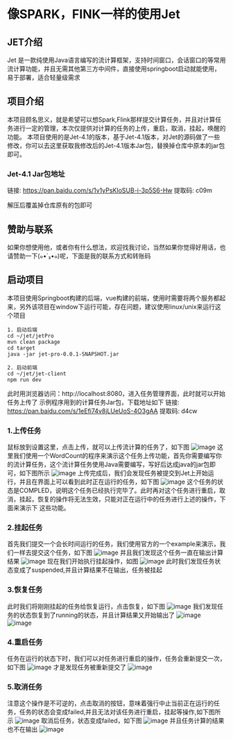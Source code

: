 # 像SPARK，FINK一样的使用Jet

## JET介绍
Jet 是一款纯使用Java语言编写的流计算框架，支持时间窗口，会话窗口的等常用流计算功能，并且无需其他第三方中间件，直接使用springboot启动就能使用，易于部署，适合轻量级需求

## 项目介绍
本项目顾名思义，就是希望可以想Spark,Flink那样提交计算任务，并且对计算任务进行一定的管理，本次仅提供对计算的任务的上传，重启，取消，挂起，唤醒的功能。
本项目使用的是Jet-4.1的版本，基于Jet-4.1版本，对Jet的源码做了一些修改，你可以去这里获取我修改后的Jet-4.1版本Jar包，替换掉仓库中原本的jar包即可。

### Jet-4.1 Jar包地址
链接: https://pan.baidu.com/s/1v1yPsKIoSUB-i-3p5S6-Hw 提取码: c09m

解压后覆盖掉仓库原有的包即可

## 赞助与联系
如果你想使用他，或者你有什么想法，欢迎找我讨论，当然如果你觉得好用话，也请赞助一下(๑•́ ₃•๑)呢，下面是我的联系方式和转账码

## 启动项目
本项目使用Springboot构建的后端，vue构建的前端，使用时需要将两个服务都起来，另外该项目在window下运行可能，存在问题，建议使用linux/unix来运行这个项目
```
1. 启动后端
cd ~/jet/jetPro
mvn clean package
cd target
java -jar jet-pro-0.0.1-SNAPSHOT.jar

2. 启动前端
cd ~/jet/jet-client
npm run dev
```
此时用浏览器访问：http://localhost:8080，进入任务管理界面，此时就可以开始任务上传了
示例程序用到的计算任务Jar包，下载地址如下
链接: https://pan.baidu.com/s/1eEfi74v8jLUeUoS-4O3gAA 提取码: d4cw

### 1.上传任务
鼠标放到设置这里，点击上传，就可以上传流计算的任务了，如下图
![image](img/upload1.png)
这里我们使用一个WordCount的程序来演示这个任务上传功能，首先你需要编写你的流计算任务，这个流计算任务使用Java需要编写，写好后达成java的jar包即可，如下图所示
![image](img/upload2.png)
上传完成后，我们会发现任务被提交到Jet上开始运行，并且在界面上可以看到此时正在运行的任务，如下图
![image](img/task.png)
这个任务的状态是COMPLED，说明这个任务已经执行完毕了。此时再对这个任务进行重启，取消，挂起，恢复的操作将无法生效，只能对正在运行中的任务进行上述的操作，下面来演示下
这些功能。

### 2.挂起任务
首先我们提交一个会长时间运行的任务，我们使用官方的一个example来演示，我们一样去提交这个任务，如下图
![image](img/runing.png)
并且我们发现这个任务一直在输出计算结果
![image](img/resume2.png)
现在我们开始执行挂起操作，如图
![image](img/suspend.png)
此时我们发现任务状态变成了suspended,并且计算结果不在输出，任务被挂起

### 3.恢复任务
此时我们将刚刚挂起的任务给恢复运行，点击恢复，如下图
![image](img/resume.png)
我们发现任务的状态恢复到了running的状态，并且计算结果又开始输出了
![image](img/running.png)
![image](img/resume2.png)

### 4.重启任务
任务在运行的状态下时，我们可以对任务进行重启的操作，任务会重新提交一次，如下图
![image](img/restart.png)
才是发现任务被重新提交了
![image](img/restart2.png)

### 5.取消任务
注意这个操作是不可逆的，点击取消的按钮，意味着强行中止当前正在运行的任务，任务的状态会变成failed,并且无法对该任务进行重启，挂起等操作,如下图所示
![image](img/cancel.png)
取消后任务，状态变成failed，如下图
![image](img/faild.png)
并且任务计算的结果也不在输出
![image](img/faild2.png)










